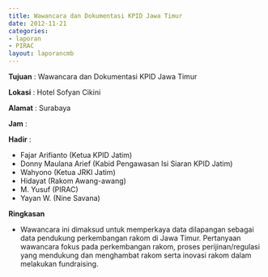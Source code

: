 ```yaml
---
title: Wawancara dan Dokumentasi KPID Jawa Timur
date: 2012-11-21
categories:
- laporan
- PIRAC
layout: laporancmb
---
```



**Tujuan** : Wawancara dan Dokumentasi KPID Jawa Timur 

**Lokasi** : Hotel Sofyan Cikini 

**Alamat** : Surabaya 

**Jam** : 

**Hadir** :
* Fajar Arifianto (Ketua KPID Jatim)
* Donny Maulana Arief (Kabid Pengawasan Isi Siaran KPID Jatim)
* Wahyono (Ketua JRKI Jatim)
* Hidayat (Rakom Awang-awang)
* M. Yusuf (PIRAC)
* Yayan W. (Nine Savana)

**Ringkasan**  
* Wawancara ini dimaksud untuk memperkaya data dilapangan sebagai data pendukung perkembangan rakom di Jawa Timur. Pertanyaan wawancara fokus pada perkembangan rakom, proses perijinan/regulasi yang mendukung dan menghambat rakom serta inovasi rakom dalam melakukan fundraising.
